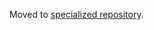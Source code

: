 Moved to [specialized repository](https://github.com/rust-rfcs/impl-trait/blob/master/expand-impl-trait.md).